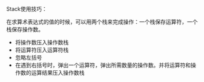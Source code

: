 Stack使用技巧：

在求算术表达式的值的时候，可以用两个栈来完成操作：一个栈保存运算符，一个栈保存操作数。

- 将操作数压入操作数栈
- 将运算符压入运算符栈
- 忽略左括号
- 在遇到右括号时，弹出一个运算符，弹出所需数量的操作数。并将运算符和操作数的运算结果压入操作数栈

